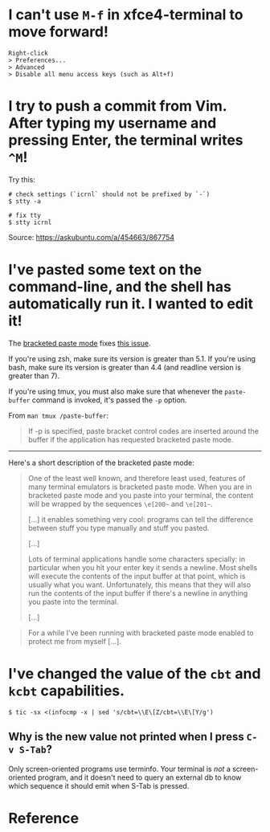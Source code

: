 # I can't use `M-f` in xfce4-terminal to move forward!

    Right-click
    > Preferences...
    > Advanced
    > Disable all menu access keys (such as Alt+f)

# I try to push a commit from Vim.  After typing my username and pressing Enter, the terminal writes `^M`!

Try this:

    # check settings (`icrnl` should not be prefixed by `-`)
    $ stty -a

    # fix tty
    $ stty icrnl

Source: <https://askubuntu.com/a/454663/867754>

# I've pasted some text on the command-line, and the shell has automatically run it.  I wanted to edit it!

The [bracketed paste mode][1] fixes [this issue][2].

If you're using zsh, make sure its version is greater than 5.1.
If you're using  bash, make sure its  version is greater than  4.4 (and readline
version is greater than 7).

If you're using  tmux, you must also make sure  that whenever the `paste-buffer`
command is invoked, it's passed the `-p` option.

From `man tmux /paste-buffer`:

   > If -p is specified, paste bracket control codes are inserted around the buffer
   > if the application has requested bracketed paste mode.

---

Here's a short description of the bracketed paste mode:

   > One  of the  least well  known,  and therefore  least used,  features of  many
   > terminal emulators is bracketed paste mode.
   > When you  are in bracketed  paste mode and you  paste into your  terminal, the
   > content will be wrapped by the sequences `\e[200~` and `\e[201~`.
   >
   > [...] it enables something very cool: programs can tell the difference between
   > stuff you type manually and stuff you pasted.
   >
   > [...]
   >
   > Lots of terminal applications handle  some characters specially: in particular
   > when you hit your enter key it sends a newline.
   > Most shells will execute the contents of the input buffer at that point, which
   > is usually what you want.
   > Unfortunately, this  means that they will  also run the contents  of the input
   > buffer if there's a newline in anything you paste into the terminal.
   >
   > [...]

   > For a while I've been running with  bracketed paste mode enabled to protect me
   > from myself [...].

##
# I've changed the value of the `cbt` and `kcbt` capabilities.

    $ tic -sx <(infocmp -x | sed 's/cbt=\\E\[Z/cbt=\\E\[Y/g')

## Why is the new value not printed when I press `C-v S-Tab`?

Only screen-oriented programs use terminfo.
Your terminal is  *not* a screen-oriented program, and it  doesn't need to query
an external db to know which sequence it should emit when S-Tab is pressed.

##
# Reference

[1]: https://cirw.in/blog/bracketed-paste
[2]: https://unix.stackexchange.com/a/230784/289772

